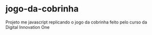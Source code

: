 # jogo-da-cobrinha
Projeto me javascript replicando o jogo da cobrinha feito pelo curso da Digital Innovation One
